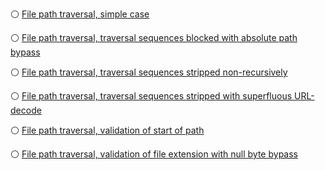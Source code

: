 ⚪ [File path traversal, simple case](https://portswigger.net/web-security/file-path-traversal/lab-simple)


⚪ [File path traversal, traversal sequences blocked with absolute path bypass](https://portswigger.net/web-security/file-path-traversal/lab-absolute-path-bypass)


⚪ [File path traversal, traversal sequences stripped non-recursively](https://portswigger.net/web-security/file-path-traversal/lab-sequences-stripped-non-recursively)


⚪ [File path traversal, traversal sequences stripped with superfluous URL-decode](https://portswigger.net/web-security/file-path-traversal/lab-superfluous-url-decode)


⚪ [File path traversal, validation of start of path](https://portswigger.net/web-security/file-path-traversal/lab-validate-start-of-path)


⚪ [File path traversal, validation of file extension with null byte bypass](https://portswigger.net/web-security/file-path-traversal/lab-validate-file-extension-null-byte-bypass)

